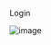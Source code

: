 Login

![image](https://github.com/WenDEVLIFE/Mherl-Management-System-PC/assets/117834496/bcf57a95-0b3f-433d-af3d-08d4ec8342dc)


